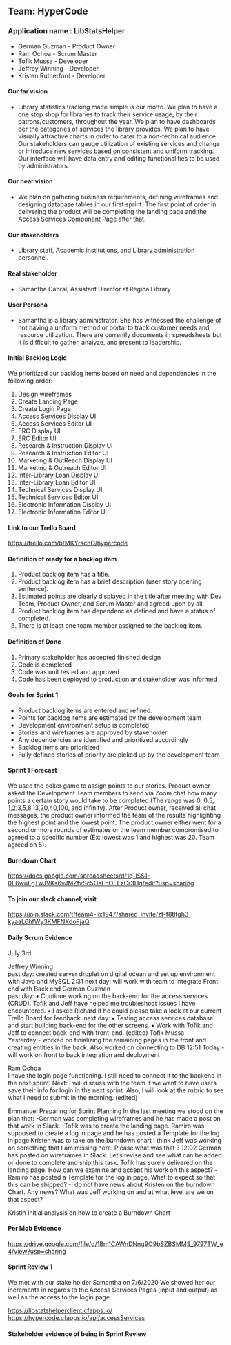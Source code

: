 ## Team: HyperCode

### Application name : LibStatsHelper

- German Guzman - Product Owner
- Ram Ochoa - Scrum Master
- Tofik Mussa - Developer
- Jeffrey Winning - Developer
- Kristen Rutherford - Developer

#### Our far vision

- Library statistics tracking made simple is our motto. We plan to have a one stop shop for libraries to track their service usage, by their patrons/customers, throughout the year. We plan to have dashboards per the categories of services the library provides. We plan to have visually attractive charts in order to cater to a non-technical audience. Our stakeholders can gauge utilization of existing services and change or introduce new services based on consistent and uniform tracking. Our interface will have data entry and editing functionalities to be used by administrators.

#### Our near vision

- We plan on gathering business requirements, defining wireframes and designing database tables in our first sprint. The first point of order in delivering the product will be completing the landing page and the Access Services Component Page after that.

#### Our stakeholders

- Library staff, Academic institutions, and Library administration personnel.

#### Real stakeholder
- Samantha Cabral, Assistant Director at Regina Library

#### User Persona

- Samantha is a library administrator. She has witnessed the challenge of not having a uniform method or portal to track customer needs and resource utilization. There are currently documents in spreadsheets but it is difficult to gather, analyze, and present to leadership.

#### Initial Backlog Logic

We prioritized our backlog items based on need and dependencies in the following order:

1.  Design wireframes
2.  Create Landing Page
3.  Create Login Page
4.  Access Services Display UI
5.  Access Services Editor UI
6.  ERC Display UI
7.  ERC Editor UI
8.  Research & Instruction Display UI
9.  Research & Instruction Editor UI
10. Marketing & OutReach Display UI
11. Marketing & Outreach Editor UI
12. Inter-Library Loan Display UI
13. Inter-Library Loan Editor UI
14. Technical Services Display UI
15. Technical Services Editor UI
16. Electronic Information Display UI
17. Electronic Information Editor UI

#### Link to our Trello Board

https://trello.com/b/MKYrschO/hypercode

#### Definition of ready for a backlog item

1. Product backlog item has a title.
2. Product backlog item has a brief description (user story opening sentence).
3. Estimated points are clearly displayed in the title after meeting with Dev Team, Product Owner, and Scrum Master and agreed upon by all.
4. Product backlog item has dependencies defined and have a status of completed.
5. There is at least one team member assigned to the backlog item.

#### Definition of Done

1. Primary stakeholder has accepted finished design
2. Code is completed
3. Code was unit tested and approved
4. Code has been deployed to production and  stakeholder was informed

#### Goals for Sprint 1

- Product backlog items are entered and refined.
- Points for backlog items are estimated by the development team
- Development environment setup is completed
- Stories and wireframes are approved by stakeholder
- Any dependencies are identified and prioritized accordingly
- Backlog items are prioritized
- Fully defined stories of priority are picked up by the development team

#### Sprint 1 Forecast

We used the poker game to assign points to our stories. Product owner asked the Development Team members to send via Zoom chat how many points a certain story would take to be completed (The range was 0, 0.5, 1,2,3,5,8,13,20,40,100, and infinity). After Product owner, received all chat messages, the product owner informed the team of the results highlighting the highest point and the lowest point. The product owner either went for a second or more  rounds of estimates or the team member compromised to agreed to a specific number (Ex: lowest was 1 and highest was 20. Team agreed on 5).

#### Burndown Chart

https://docs.google.com/spreadsheets/d/1q-lSS1-0E6wuEgTwJVKs6vJMZfvSc5OaFhOEEzCr3Hg/edit?usp=sharing

#### To join our slack channel, visit

https://join.slack.com/t/team4-iix1947/shared_invite/zt-f8tltgh3-kyaaL6hfWy3KMFNXdoFjaQ

#### Daily Scrum Evidence

July 3rd

Jeffrey Winning   
past day: created server droplet on digital ocean and set up environment with Java and MySQL
2:31
next day: will work with team to integrate Front end with Back end
German Guzman   
past day:
•	Continue working on the back-end for the access services (CRUD). Tofik and Jeff have helped me troubleshoot issues I have encountered.
•	I asked Richard if he could please take a look at our current Trello Board for feedback.
next day:
•	Testing access services database. and start building back-end for the other screens.
•	Work with Tofik and Jeff to connect back-end with front-end.
(edited)
Tofik Mussa   
Yesterday - worked on finializing the remaining pages in the front and creating entities in the back. Also worked on connecting to DB
12:51
Today - will work on front to back integration and deployment

Ram Ochoa   
I have the login page functioning. I still need to connect it to the backend in the next sprint. Next: I will discuss with the team if we want to have users save their info for login in the next sprint. Also, I will look at the rubric to see what I need to submit in the morning. (edited)

Emmanuel
Preparing for Sprint Planning
 In the last meeting we stood on the plan that:
-German was completing wireframes and he has made a post on that work in Slack.
-Tofik was to create the landing page.
Ramiro was supposed to create a log in page and he has posted a Template for the log in page
Kristen was to take on the burndown chart
I think Jeff was working on something that I am missing here. Please what was that ?
12:02
German has posted on wireframes in Slack. Let’s revise and see what can be added or done to complete and ship this task.
Tofik has surely delivered on the landing page. How can we examine and accept his work on this aspect?
-Ramiro has posted a Template for the log in page. What to expect so that this can be shipped?
-I do not have news about Kristen on the burndown Chart. Any news?
What was Jeff working on and at what level are we on that aspect?

Kristin
Initial analysis on how to create a Burndown Chart

#### Per Mob Evidence

https://drive.google.com/file/d/1Bm1CAWnDNng9O9bSZBSMMS_9797TW_e4/view?usp=sharing

#### Sprint Review 1

We met with our stake holder Samantha on 7/6/2020
We showed her our increments in regards to the Access Services Pages (input and output) as well as the access to the login page.

https://libstatshelperclient.cfapps.io/
https://hypercode.cfapps.io/api/accessServices

#### Stakeholder evidence of being in Sprint Review
